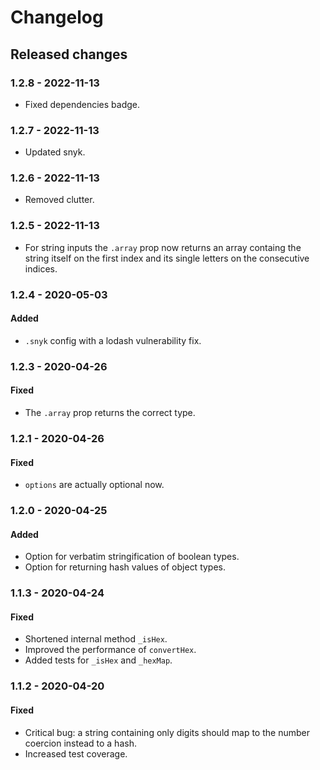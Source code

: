 # Changelog

## Released changes

### 1.2.8 - 2022-11-13

- Fixed dependencies badge.

### 1.2.7 - 2022-11-13

- Updated snyk.

### 1.2.6 - 2022-11-13

- Removed clutter.

### 1.2.5 - 2022-11-13

- For string inputs the `.array` prop now returns an array containg the string itself on the first index and its single letters on the consecutive indices.

### 1.2.4 - 2020-05-03

#### Added

- `.snyk` config with a lodash vulnerability fix.

### 1.2.3 - 2020-04-26

#### Fixed

- The `.array` prop returns the correct type.

### 1.2.1 - 2020-04-26

#### Fixed

- `options` are actually optional now.

### 1.2.0 - 2020-04-25

#### Added

- Option for verbatim stringification of boolean types.
- Option for returning hash values of object types.

### 1.1.3 - 2020-04-24

#### Fixed

- Shortened internal method `_isHex`.
- Improved the performance of `convertHex`.
- Added tests for `_isHex` and `_hexMap`.

### 1.1.2 - 2020-04-20

#### Fixed

- Critical bug: a string containing only digits should map to the number coercion instead to a hash.
- Increased test coverage.
